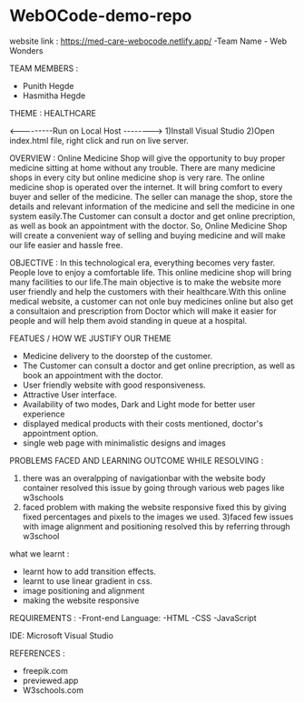 # WebOCode-demo-repo

website link : https://med-care-webocode.netlify.app/
-Team Name - Web Wonders

TEAM MEMBERS :
- Punith Hegde 
- Hasmitha Hegde


THEME : HEALTHCARE


<---------Run on Local Host -------->
1)Install Visual Studio
2)Open index.html file, right click and run on live server.


OVERVIEW :
Online Medicine Shop will give the opportunity to buy proper medicine sitting at home without any trouble. There are many medicine shops in every city but online medicine shop is very rare. The online medicine shop is operated over the internet. It will bring comfort to every buyer and seller of the medicine. The seller can manage the shop, store the details and relevant information of the medicine and sell the medicine in one system easily.The Customer can  consult a doctor and get online precription, as well as book an appointment with the doctor. So, Online Medicine Shop will create a convenient way of selling and buying medicine and will make our life easier and hassle free.


OBJECTIVE :
In this technological era, everything becomes very faster. People love to enjoy a comfortable life. This online medicine shop will bring many facilities to our life.The main objective is to make the website more user friendly and help the customers with their healthcare.With this online medical website, a customer can not onle buy medicines online but also get a consultaion and prescription from Doctor which will make it easier for people and will help them avoid standing in queue at a hospital.


FEATUES / HOW WE JUSTIFY OUR THEME
- Medicine delivery to the doorstep of the customer.
- The Customer can  consult a doctor and get online precription, as well as book an appointment with the doctor.
- User friendly website with good responsiveness.
- Attractive User interface.
- Availability of two modes, Dark and Light mode for better user experience
- displayed medical products with their costs mentioned, doctor's appointment option.
- single web page with minimalistic designs and images



PROBLEMS FACED AND LEARNING OUTCOME WHILE RESOLVING :
1)  there was an overalpping of navigationbar with the website body container
resolved this issue by going through various web pages like w3schools
2) faced problem with making the website responsive
fixed this by giving fixed percentages and pixels to the images we used.
3)faced few issues with image alignment and positioning
resolved this by referring through w3school

 what we learnt :
 - learnt how to add transition effects.
 - learnt to use linear gradient in css.
 - image positioning and alignment
 - making the website responsive
 



REQUIREMENTS :
-Front-end Language:
-HTML
-CSS
-JavaScript

IDE: Microsoft Visual Studio


REFERENCES :
- freepik.com 
- previewed.app
- W3schools.com
